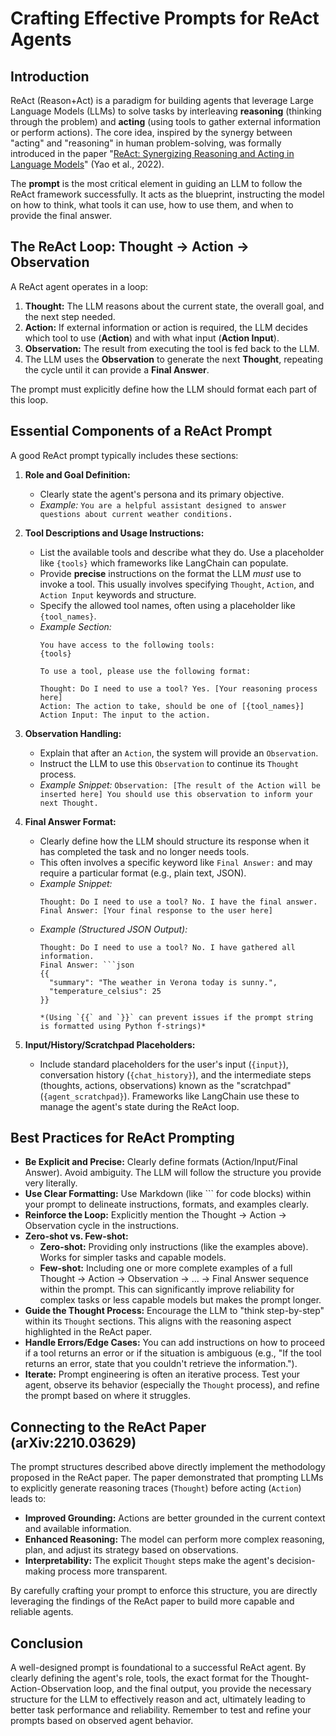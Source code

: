 # Crafting Effective Prompts for ReAct Agents

## Introduction

ReAct (Reason+Act) is a paradigm for building agents that leverage Large Language Models (LLMs) to solve tasks by interleaving **reasoning** (thinking through the problem) and **acting** (using tools to gather external information or perform actions). The core idea, inspired by the synergy between "acting" and "reasoning" in human problem-solving, was formally introduced in the paper "[ReAct: Synergizing Reasoning and Acting in Language Models](https://arxiv.org/abs/2210.03629)" (Yao et al., 2022).

The **prompt** is the most critical element in guiding an LLM to follow the ReAct framework successfully. It acts as the blueprint, instructing the model on how to think, what tools it can use, how to use them, and when to provide the final answer.

## The ReAct Loop: Thought -> Action -> Observation

A ReAct agent operates in a loop:

1.  **Thought:** The LLM reasons about the current state, the overall goal, and the next step needed.
2.  **Action:** If external information or action is required, the LLM decides which tool to use (**Action**) and with what input (**Action Input**).
3.  **Observation:** The result from executing the tool is fed back to the LLM.
4.  The LLM uses the **Observation** to generate the next **Thought**, repeating the cycle until it can provide a **Final Answer**.

The prompt must explicitly define how the LLM should format each part of this loop.

## Essential Components of a ReAct Prompt

A good ReAct prompt typically includes these sections:

1.  **Role and Goal Definition:**
    * Clearly state the agent's persona and its primary objective.
    * *Example:* `You are a helpful assistant designed to answer questions about current weather conditions.`

2.  **Tool Descriptions and Usage Instructions:**
    * List the available tools and describe what they do. Use a placeholder like `{tools}` which frameworks like LangChain can populate.
    * Provide **precise** instructions on the format the LLM *must* use to invoke a tool. This usually involves specifying `Thought`, `Action`, and `Action Input` keywords and structure.
    * Specify the allowed tool names, often using a placeholder like `{tool_names}`.
    * *Example Section:*
        ```
        You have access to the following tools:
        {tools}

        To use a tool, please use the following format:

        Thought: Do I need to use a tool? Yes. [Your reasoning process here]
        Action: The action to take, should be one of [{tool_names}]
        Action Input: The input to the action.
        ```

3.  **Observation Handling:**
    * Explain that after an `Action`, the system will provide an `Observation`.
    * Instruct the LLM to use this `Observation` to continue its `Thought` process.
    * *Example Snippet:* `Observation: [The result of the Action will be inserted here] You should use this observation to inform your next Thought.`

4.  **Final Answer Format:**
    * Clearly define how the LLM should structure its response when it has completed the task and no longer needs tools.
    * This often involves a specific keyword like `Final Answer:` and may require a particular format (e.g., plain text, JSON).
    * *Example Snippet:*
        ```
        Thought: Do I need to use a tool? No. I have the final answer.
        Final Answer: [Your final response to the user here]
        ```
    * *Example (Structured JSON Output):*
        ```
        Thought: Do I need to use a tool? No. I have gathered all information.
        Final Answer: ```json
        {{
          "summary": "The weather in Verona today is sunny.",
          "temperature_celsius": 25
        }}
        ```
        ```
        *(Using `{{` and `}}` can prevent issues if the prompt string is formatted using Python f-strings)*

5.  **Input/History/Scratchpad Placeholders:**
    * Include standard placeholders for the user's input (`{input}`), conversation history (`{chat_history}`), and the intermediate steps (thoughts, actions, observations) known as the "scratchpad" (`{agent_scratchpad}`). Frameworks like LangChain use these to manage the agent's state during the ReAct loop.

## Best Practices for ReAct Prompting

* **Be Explicit and Precise:** Clearly define formats (Action/Input/Final Answer). Avoid ambiguity. The LLM will follow the structure you provide very literally.
* **Use Clear Formatting:** Use Markdown (like ``` for code blocks) within your prompt to delineate instructions, formats, and examples clearly.
* **Reinforce the Loop:** Explicitly mention the Thought -> Action -> Observation cycle in the instructions.
* **Zero-shot vs. Few-shot:**
    * **Zero-shot:** Providing only instructions (like the examples above). Works for simpler tasks and capable models.
    * **Few-shot:** Including one or more complete examples of a full Thought -> Action -> Observation -> ... -> Final Answer sequence within the prompt. This can significantly improve reliability for complex tasks or less capable models but makes the prompt longer.
* **Guide the Thought Process:** Encourage the LLM to "think step-by-step" within its `Thought` sections. This aligns with the reasoning aspect highlighted in the ReAct paper.
* **Handle Errors/Edge Cases:** You can add instructions on how to proceed if a tool returns an error or if the situation is ambiguous (e.g., "If the tool returns an error, state that you couldn't retrieve the information.").
* **Iterate:** Prompt engineering is often an iterative process. Test your agent, observe its behavior (especially the `Thought` process), and refine the prompt based on where it struggles.

## Connecting to the ReAct Paper (arXiv:2210.03629)

The prompt structures described above directly implement the methodology proposed in the ReAct paper. The paper demonstrated that prompting LLMs to explicitly generate reasoning traces (`Thought`) before acting (`Action`) leads to:

* **Improved Grounding:** Actions are better grounded in the current context and available information.
* **Enhanced Reasoning:** The model can perform more complex reasoning, plan, and adjust its strategy based on observations.
* **Interpretability:** The explicit `Thought` steps make the agent's decision-making process more transparent.

By carefully crafting your prompt to enforce this structure, you are directly leveraging the findings of the ReAct paper to build more capable and reliable agents.

## Conclusion

A well-designed prompt is foundational to a successful ReAct agent. By clearly defining the agent's role, tools, the exact format for the Thought-Action-Observation loop, and the final output, you provide the necessary structure for the LLM to effectively reason and act, ultimately leading to better task performance and reliability. Remember to test and refine your prompts based on observed agent behavior.